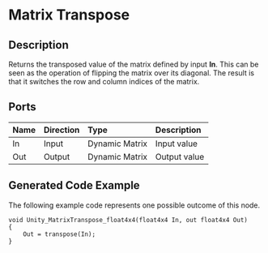 # Matrix Transpose

## Description

Returns the transposed value of the matrix defined by input **In**. This can be seen as the operation of flipping the matrix over its diagonal. The result is that it switches the row and column indices of the matrix.

## Ports

| Name        | Direction           | Type  | Description |
|:------------ |:-------------|:-----|:---|
| In      | Input | Dynamic Matrix | Input value |
| Out | Output      |    Dynamic Matrix | Output value |

## Generated Code Example

The following example code represents one possible outcome of this node.

```
void Unity_MatrixTranspose_float4x4(float4x4 In, out float4x4 Out)
{
    Out = transpose(In);
}
```
